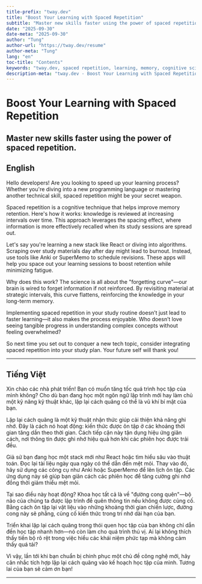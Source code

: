 ```yaml
---
title-prefix: "tway.dev"
title: "Boost Your Learning with Spaced Repetition"
subtitle: "Master new skills faster using the power of spaced repetition."
date: "2025-09-30"
date-meta: "2025-09-30"
author: "Tung"
author-url: "https://tway.dev/resume"
author-meta: "Tung"
lang: "en"
toc-title: "Contents"
keywords: "tway.dev, spaced repetition, learning, memory, cognitive science"
description-meta: "tway.dev - Boost Your Learning with Spaced Repetition - Master new skills faster using the power of spaced repetition."
---
```


# Boost Your Learning with Spaced Repetition
## Master new skills faster using the power of spaced repetition.

## English
Hello developers! Are you looking to speed up your learning process? Whether you're diving into a new programming language or mastering another technical skill, spaced repetition might be your secret weapon.

Spaced repetition is a cognitive technique that helps improve memory retention. Here's how it works: knowledge is reviewed at increasing intervals over time. This approach leverages the spacing effect, where information is more effectively recalled when its study sessions are spread out.

Let's say you're learning a new stack like React or diving into algorithms. Scraping over study materials day after day might lead to burnout. Instead, use tools like Anki or SuperMemo to schedule revisions. These apps will help you space out your learning sessions to boost retention while minimizing fatigue.

Why does this work? The science is all about the "forgetting curve"—our brain is wired to forget information if not reinforced. By revisiting material at strategic intervals, this curve flattens, reinforcing the knowledge in your long-term memory.

Implementing spaced repetition in your study routine doesn’t just lead to faster learning—it also makes the process enjoyable. Who doesn’t love seeing tangible progress in understanding complex concepts without feeling overwhelmed?

So next time you set out to conquer a new tech topic, consider integrating spaced repetition into your study plan. Your future self will thank you!

---

## Tiếng Việt
Xin chào các nhà phát triển! Bạn có muốn tăng tốc quá trình học tập của mình không? Cho dù bạn đang học một ngôn ngữ lập trình mới hay làm chủ một kỹ năng kỹ thuật khác, lặp lại cách quãng có thể là vũ khí bí mật của bạn.

Lặp lại cách quãng là một kỹ thuật nhận thức giúp cải thiện khả năng ghi nhớ. Đây là cách nó hoạt động: kiến thức được ôn tập ở các khoảng thời gian tăng dần theo thời gian. Cách tiếp cận này tận dụng hiệu ứng giãn cách, nơi thông tin được ghi nhớ hiệu quả hơn khi các phiên học được trải đều.

Giả sử bạn đang học một stack mới như React hoặc tìm hiểu sâu vào thuật toán. Đọc lại tài liệu ngày qua ngày có thể dẫn đến mệt mỏi. Thay vào đó, hãy sử dụng các công cụ như Anki hoặc SuperMemo để lên lịch ôn tập. Các ứng dụng này sẽ giúp bạn giãn cách các phiên học để tăng cường ghi nhớ đồng thời giảm thiểu mệt mỏi.

Tại sao điều này hoạt động? Khoa học tất cả là về "đường cong quên"—bộ não của chúng ta được lập trình để quên thông tin nếu không được củng cố. Bằng cách ôn tập lại vật liệu vào những khoảng thời gian chiến lược, đường cong này sẽ phẳng, củng cố kiến thức trong trí nhớ dài hạn của bạn.

Triển khai lặp lại cách quãng trong thói quen học tập của bạn không chỉ dẫn đến học tập nhanh hơn—nó còn làm cho quá trình thú vị. Ai lại không thích thấy tiến bộ rõ rệt trong việc hiểu các khái niệm phức tạp mà không cảm thấy quá tải?

Vì vậy, lần tới khi bạn chuẩn bị chinh phục một chủ đề công nghệ mới, hãy cân nhắc tích hợp lặp lại cách quãng vào kế hoạch học tập của mình. Tương lai của bạn sẽ cảm ơn bạn!

---
